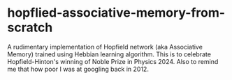 # hopflied-associative-memory-from-scratch
A rudimentary implementation of Hopfield network (aka Associative Memory) trained using Hebbian learning algorithm. This is to celebrate Hopfield-Hinton's winning of Noble Prize in Physics 2024. Also to remind me that how poor I was at googling back in 2012.
